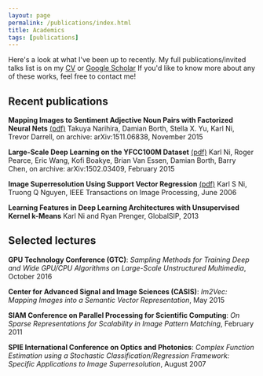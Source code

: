 ```yaml
---
layout: page
permalink: /publications/index.html
title: Academics
tags: [publications]
---
```


Here's a look at what I've been up to recently. My full publications/invited talks list is on my 
[CV](https://drive.google.com/file/d/0B_jR_71Z9vd_ODdqRGdwSXExQ00/view?usp=sharing) or [Google Scholar](https://scholar.google.com/citations?user=T1w7OIQAAAAJ&hl=en)
If you'd like to know more about any of these works, feel free to contact me!

## Recent publications

**Mapping Images to Sentiment Adjective Noun Pairs with Factorized Neural Nets**  [(pdf)](http://arxiv.org/pdf/1511.06838v1)
Takuya Narihira, Damian Borth, Stella X. Yu, Karl Ni, Trevor Darrell,
on archive: arXiv:1511.06838, November 2015

**Large-Scale Deep Learning on the YFCC100M Dataset** [(pdf)](http://arxiv.org/abs/1502.03409)
Karl Ni, Roger Pearce, Eric Wang, Kofi Boakye, Brian Van Essen, Damian Borth, Barry Chen,
on archive: arXiv:1502.03409, February 2015

**Image Superresolution Using Support Vector Regression** [(pdf)](http://www.znu.ac.ir/data/members/fazli_saeid/DIP/Paper/ISSUE6/04200763.pdf)
Karl S Ni, Truong Q Nguyen, 
IEEE Transactions on Image Processing, June 2006

**Learning Features in Deep Learning Architectures with Unsupervised Kernel k-Means** 
Karl Ni and Ryan Prenger,
GlobalSIP, 2013


## Selected lectures

**GPU Technology Conference (GTC)**:
*Sampling Methods for Training Deep and Wide GPU/CPU Algorithms on Large-Scale Unstructured Multimedia*, October 2016


**Center for Advanced Signal and Image Sciences (CASIS)**:
*Im2Vec: Mapping Images into a Semantic Vector Representation*, May 2015

**SIAM Conference on Parallel Processing for Scientific Computing**: 
*On Sparse Representations for Scalability in Image Pattern Matching*, February 2011

**SPIE International Conference on Optics and Photonics**: 
*Complex Function Estimation using a Stochastic Classification/Regression Framework: Specific Applications to Image Superresolution*, August 2007


